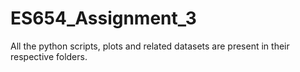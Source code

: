 # ES654_Assignment_3
All the python scripts, plots and related datasets are present in their respective folders.
